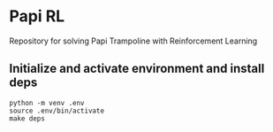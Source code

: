# Papi RL
Repository for solving Papi Trampoline with Reinforcement Learning

## Initialize and activate environment and install deps
```
python -m venv .env
source .env/bin/activate
make deps
```
